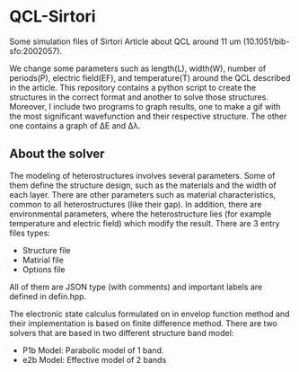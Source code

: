 # QCL-Sirtori

Some simulation files of Sirtori Article about QCL around 11 um (10.1051/bib-sfo:2002057). 

We change some parameters such as length(L), width(W), number of periods(P), electric field(EF), and temperature(T) around the QCL described in the article. 
This repository contains a python script to create the structures in the correct format and another to solve those structures. Moreover, I include two programs to graph results, one to make a gif with the most significant wavefunction and their respective structure. The other one contains a graph of ΔE and Δλ. 


## About the solver 
The modeling of heterostructures involves several parameters. Some of them define the structure design, such as the materials and the width of each layer. There are other parameters such as material characteristics, common to all heterostructures (like their gap). In addition, there are environmental parameters, where the heterostructure lies (for example temperature and electric field) which modify the result.
There are 3 entry files types:
- Structure file
- Matirial file 
- Options file 

All of them are JSON type (with comments) and important labels are defined in defin.hpp.

The electronic state calculus formulated on in envelop function method and their implementation is based on finite difference method.
There are two solvers that are based in two different structure band model:
- P1b Model: Parabolic model of 1 band.
- e2b Model: Effective model of 2 bands
